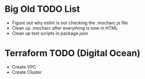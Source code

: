 # Big Old TODO List
- Figure out why eslint is not checking the .mocharc.js file
- Clean up .mocharc after everything is now in HTML
- Clean up test scripts in package.json

# Terraform TODO (Digital Ocean)
- Create VPC
- Create Cluster